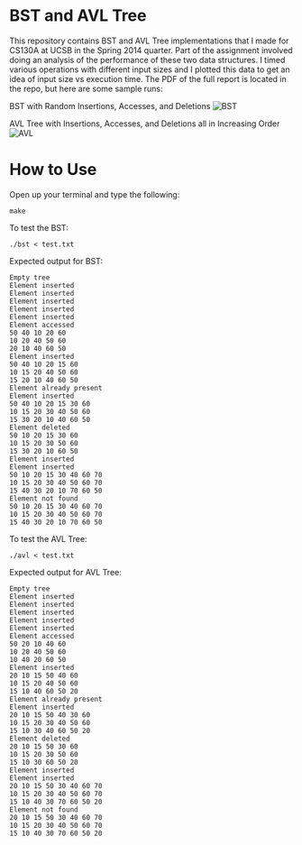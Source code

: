 BST and AVL Tree
================

This repository contains BST and AVL Tree implementations that I made for CS130A at UCSB in the Spring 2014 quarter. Part of the assignment involved doing an analysis of the performance of these two data structures. I timed various operations with different input sizes and I plotted this data to get an idea of input size vs execution time. The PDF of the full report is located in the repo, but here are some sample runs:

BST with Random Insertions, Accesses, and Deletions
![BST](http://i.imgur.com/KY9GuN9)

AVL Tree with Insertions, Accesses, and Deletions all in Increasing Order
![AVL](http://i.imgur.com/VwdgFVT)


How to Use
==========

Open up your terminal and type the following:

    make
    
To test the BST:

    ./bst < test.txt
    
Expected output for BST:

    Empty tree
    Element inserted
    Element inserted
    Element inserted
    Element inserted
    Element inserted
    Element accessed
    50 40 10 20 60 
    10 20 40 50 60 
    20 10 40 60 50 
    Element inserted
    50 40 10 20 15 60 
    10 15 20 40 50 60 
    15 20 10 40 60 50 
    Element already present
    Element inserted
    50 40 10 20 15 30 60 
    10 15 20 30 40 50 60 
    15 30 20 10 40 60 50 
    Element deleted
    50 10 20 15 30 60 
    10 15 20 30 50 60 
    15 30 20 10 60 50 
    Element inserted
    Element inserted
    50 10 20 15 30 40 60 70 
    10 15 20 30 40 50 60 70 
    15 40 30 20 10 70 60 50 
    Element not found
    50 10 20 15 30 40 60 70 
    10 15 20 30 40 50 60 70 
    15 40 30 20 10 70 60 50
    
To test the AVL Tree:

    ./avl < test.txt
    
Expected output for AVL Tree:

    Empty tree
    Element inserted
    Element inserted
    Element inserted
    Element inserted
    Element inserted
    Element accessed
    50 20 10 40 60 
    10 20 40 50 60 
    10 40 20 60 50 
    Element inserted
    20 10 15 50 40 60 
    10 15 20 40 50 60 
    15 10 40 60 50 20 
    Element already present
    Element inserted
    20 10 15 50 40 30 60 
    10 15 20 30 40 50 60 
    15 10 30 40 60 50 20 
    Element deleted
    20 10 15 50 30 60 
    10 15 20 30 50 60 
    15 10 30 60 50 20 
    Element inserted
    Element inserted
    20 10 15 50 30 40 60 70 
    10 15 20 30 40 50 60 70 
    15 10 40 30 70 60 50 20 
    Element not found
    20 10 15 50 30 40 60 70 
    10 15 20 30 40 50 60 70 
    15 10 40 30 70 60 50 20 

